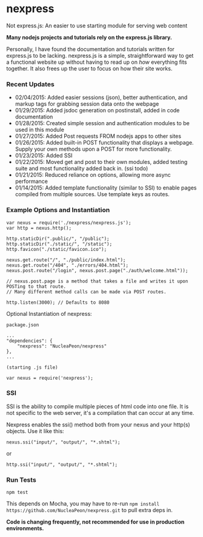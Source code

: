 # nexpress
Not express.js: An easier to use starting module for serving web content

**Many nodejs projects and tutorials rely on the express.js library.**

Personally, I have found the documentation and tutorials written for express.js to be lacking.
nexpress.js is a simple, straightforward way to get a functional website up without having to read up on _how_ everything fits together.
It also frees up the user to focus on how their site works.

### Recent Updates

* 02/04/2015:  Added easier sessions (json), better authentication, and markup tags for grabbing session data onto the webpage
* 01/29/2015:  Added jsdoc generation on postinstall, added in code documentation
* 01/28/2015:  Created simple session and authentication modules to be used in this module
* 01/27/2015:  Added Post requests FROM nodejs apps to other sites
* 01/26/2015:  Added built-in POST functionality that displays a webpage. Supply your own methods upon a POST for more functionality.
* 01/23/2015:  Added SSI
* 01/22/2015:  Moved get and post to their own modules, added testing suite and most functionality added back in. (ssi todo)
* 01/21/2015:  Reduced reliance on options, allowing more async performance
* 01/14/2015:  Added template functionality (similar to SSI) to enable pages compiled from multiple sources. Use template keys as routes.

### Example Options and Instantiation

    var nexus = require('./nexpress/nexpress.js');
    var http = nexus.http();

    http.staticDir(".public/", "/public");
    http.staticDir("./static/", "/static");
    http.favicon("./static/favicon.ico");

    nexus.get.route("/", "./public/index.html");
    nexus.get.route("/404", "./errors/404.html");
    nexus.post.route("/login", nexus.post.page("./auth/welcome.html"));

    // nexus.post.page is a method that takes a file and writes it upon POSTing to that route.
    // Many different method calls can be made via POST routes.

    http.listen(3000); // Defaults to 8080

Optional Instantiation of nexpress:

`package.json`

    ...
    "dependencies": {
        "nexpress": "NucleaPeon/nexpress"
    },
    ...

`(starting .js file)`

    var nexus = require('nexpress');

### SSI

SSI is the ability to compile multiple pieces of html code into one file.
It is not specific to the web server, it's a compilation that can occur
at any time.

Nexpress enables the ssi() method both from your nexus and your http(s)
objects. Use it like this:

    nexus.ssi("input/", "output/", "*.shtml");

or

    http.ssi("input/", "output/", "*.shtml");



### Run Tests

    npm test

This depends on Mocha, you may have to re-run `npm install https://github.com/NucleaPeon/nexpress.git` to pull extra deps in.

**Code is changing frequently, not recommended for use in production environments.**

